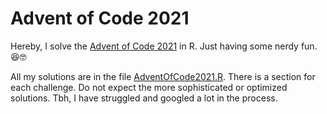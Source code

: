 # Advent of Code 2021

Hereby, I solve the [Advent of Code 2021](https://adventofcode.com/) in R. Just having some nerdy fun. :laughing::nerd_face:

All my solutions are in the file [AdventOfCode2021.R](AdventOfCode2021.R). There is a section for each challenge. Do not expect the more sophisticated or optimized solutions. Tbh, I have struggled and googled a lot in the process.  